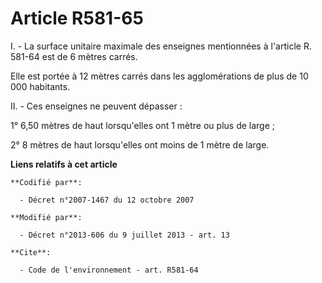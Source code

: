 # Article R581-65

I. - La surface unitaire maximale des enseignes mentionnées à l'article R. 581-64 est de 6 mètres carrés. 

Elle est portée à 12 mètres carrés dans les agglomérations de plus de 10 000 habitants. 

II. - Ces enseignes ne peuvent dépasser : 

1° 6,50 mètres de haut lorsqu'elles ont 1 mètre ou plus de large ; 

2° 8 mètres de haut lorsqu'elles ont moins de 1 mètre de large.

**Liens relatifs à cet article**

	**Codifié par**:

	  - Décret n°2007-1467 du 12 octobre 2007

	**Modifié par**:

	  - Décret n°2013-606 du 9 juillet 2013 - art. 13

	**Cite**:

	  - Code de l'environnement - art. R581-64
